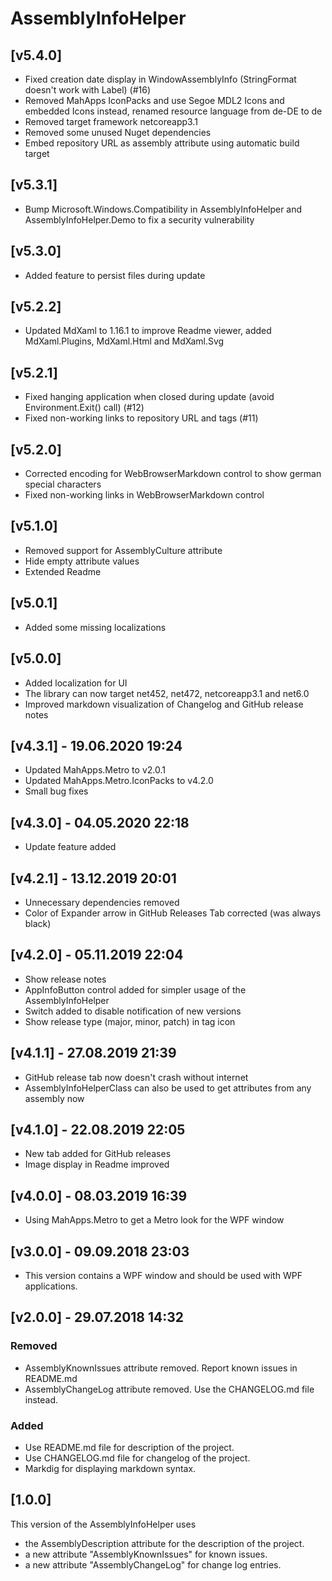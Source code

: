 # AssemblyInfoHelper

## [v5.4.0]

* Fixed creation date display in WindowAssemblyInfo (StringFormat doesn't work with Label) (#16)
* Removed MahApps IconPacks and use Segoe MDL2 Icons and embedded Icons instead, renamed resource language from de-DE to de
* Removed target framework netcoreapp3.1
* Removed some unused Nuget dependencies
* Embed repository URL as assembly attribute using automatic build target

## [v5.3.1]

* Bump Microsoft.Windows.Compatibility in AssemblyInfoHelper and AssemblyInfoHelper.Demo to fix a security vulnerability

## [v5.3.0]

* Added feature to persist files during update

## [v5.2.2]

* Updated MdXaml to 1.16.1 to improve Readme viewer, added MdXaml.Plugins, MdXaml.Html and MdXaml.Svg

## [v5.2.1]

* Fixed hanging application when closed during update (avoid Environment.Exit() call) (#12)
* Fixed non-working links to repository URL and tags (#11)

## [v5.2.0]

* Corrected encoding for WebBrowserMarkdown control to show german special characters
* Fixed non-working links in WebBrowserMarkdown control

## [v5.1.0]

* Removed support for AssemblyCulture attribute
* Hide empty attribute values
* Extended Readme

## [v5.0.1]

* Added some missing localizations

## [v5.0.0]

* Added localization for UI
* The library can now target net452, net472, netcoreapp3.1 and net6.0
* Improved markdown visualization of Changelog and GitHub release notes

## [v4.3.1] - 19.06.2020 19:24

* Updated MahApps.Metro to v2.0.1
* Updated MahApps.Metro.IconPacks to v4.2.0
* Small bug fixes

## [v4.3.0] - 04.05.2020 22:18

* Update feature added

## [v4.2.1] - 13.12.2019 20:01

* Unnecessary dependencies removed
* Color of Expander arrow in GitHub Releases Tab corrected (was always black)

## [v4.2.0] - 05.11.2019 22:04

* Show release notes
* AppInfoButton control added for simpler usage of the AssemblyInfoHelper
* Switch added to disable notification of new versions
* Show release type (major, minor, patch) in tag icon

## [v4.1.1] - 27.08.2019 21:39

* GitHub release tab now doesn't crash without internet
* AssemblyInfoHelperClass can also be used to get attributes from any assembly now

## [v4.1.0] - 22.08.2019 22:05

* New tab added for GitHub releases
* Image display in Readme improved

## [v4.0.0] - 08.03.2019 16:39

* Using MahApps.Metro to get a Metro look for the WPF window

## [v3.0.0] - 09.09.2018 23:03

* This version contains a WPF window and should be used with WPF applications.

## [v2.0.0] - 29.07.2018 14:32

### Removed

* AssemblyKnownIssues attribute removed. Report known issues in README.md
* AssemblyChangeLog attribute removed. Use the CHANGELOG.md file instead.

### Added

* Use README.md file for description of the project.
* Use CHANGELOG.md file for changelog of the project.
* Markdig for displaying markdown syntax.

## [1.0.0]

This version of the AssemblyInfoHelper uses

* the AssemblyDescription attribute for the description of the project.
* a new attribute "AssemblyKnownIssues" for known issues.
* a new attribute "AssemblyChangeLog" for change log entries.
